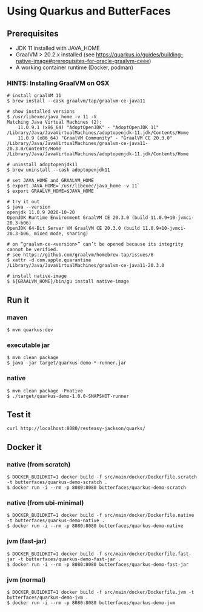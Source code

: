 # Using Quarkus and ButterFaces

## Prerequisites

* JDK 11 installed with JAVA_HOME
* GraalVM > 20.2.x installed (see https://quarkus.io/guides/building-native-image#prerequisites-for-oracle-graalvm-ceee) 
* A working container runtime (Docker, podman)

### HINTS: Installing GraalVM on OSX

```shell
# install graalVM 11
$ brew install --cask graalvm/tap/graalvm-ce-java11

# show installed versions
$ /usr/libexec/java_home -v 11 -V 
Matching Java Virtual Machines (2):
    11.0.9.1 (x86_64) "AdoptOpenJDK" - "AdoptOpenJDK 11" /Library/Java/JavaVirtualMachines/adoptopenjdk-11.jdk/Contents/Home
    11.0.9 (x86_64) "GraalVM Community" - "GraalVM CE 20.3.0" /Library/Java/JavaVirtualMachines/graalvm-ce-java11-20.3.0/Contents/Home
/Library/Java/JavaVirtualMachines/adoptopenjdk-11.jdk/Contents/Home

# uninstall adoptopenjdk11
$ brew uninstall --cask adoptopenjdk11

# set JAVA_HOME and GRAALVM_HOME
$ export JAVA_HOME=`/usr/libexec/java_home -v 11`
$ export GRAALVM_HOME=$JAVA_HOME

# try it out
$ java --version
openjdk 11.0.9 2020-10-20
OpenJDK Runtime Environment GraalVM CE 20.3.0 (build 11.0.9+10-jvmci-20.3-b06)
OpenJDK 64-Bit Server VM GraalVM CE 20.3.0 (build 11.0.9+10-jvmci-20.3-b06, mixed mode, sharing)

# on “graalvm-ce-<version>” can’t be opened because its integrity cannot be verified.
# see https://github.com/graalvm/homebrew-tap/issues/6
$ xattr -d com.apple.quarantine /Library/Java/JavaVirtualMachines/graalvm-ce-java11-20.3.0

# install native-image
$ ${GRAALVM_HOME}/bin/gu install native-image
```

## Run it

### maven
```shell
$ mvn quarkus:dev
```

### executable jar
```shell
$ mvn clean package
$ java -jar target/quarkus-demo-*-runner.jar
```

### native 
```shell
$ mvn clean package -Pnative
$ ./target/quarkus-demo-1.0.0-SNAPSHOT-runner
```

## Test it

```shell
curl http://localhost:8080/resteasy-jackson/quarks/
```

## Docker it

### native (from scratch)
```shell
$ DOCKER_BUILDKIT=1 docker build -f src/main/docker/Dockerfile.scratch -t butterfaces/quarkus-demo-scratch .
$ docker run -i --rm -p 8080:8080 butterfaces/quarkus-demo-scratch
```

### native (from ubi-minimal)
```shell
$ DOCKER_BUILDKIT=1 docker build -f src/main/docker/Dockerfile.native -t butterfaces/quarkus-demo-native .
$ docker run -i --rm -p 8080:8080 butterfaces/quarkus-demo-native
```

### jvm (fast-jar)
```shell
$ DOCKER_BUILDKIT=1 docker build -f src/main/docker/Dockerfile.fast-jar -t butterfaces/quarkus-demo-fast-jar .
$ docker run -i --rm -p 8080:8080 butterfaces/quarkus-demo-fast-jar
```

### jvm (normal)
```shell
$ DOCKER_BUILDKIT=1 docker build -f src/main/docker/Dockerfile.jvm -t butterfaces/quarkus-demo-jvm .
$ docker run -i --rm -p 8080:8080 butterfaces/quarkus-demo-jvm
```